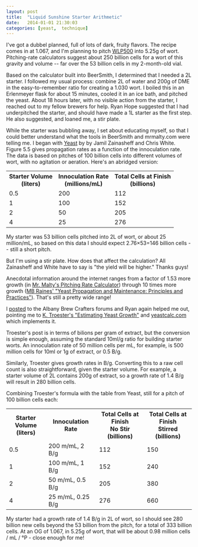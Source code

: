 ```yaml
---
layout: post
title:  "Liquid Sunshine Starter Arithmetic"
date:   2014-01-01 21:30:03
categories: [yeast,  technique]
---
```


I've got a dubbel planned, full of lots of dark, fruity flavors.
The recipe comes in at 1.067, and I'm planning to pitch [WLP500](http://www.whitelabs.com/yeast/wlp500-trappist-ale-yeast-0) into 5.25g of wort.
Pitching-rate calculators suggest about 250 billion cells for a wort of this gravity and volume -- far over the 53 billion cells in my 2-month-old vial.

Based on the calculator built into BeerSmith, I determined that I needed a 2L starter.
I followed my usual process: combine 2L of water and 200g of DME in the easy-to-remember ratio for creating a 1.030 wort.
I boiled this in an Erlenmeyer flask for about 15 minutes, cooled it in an ice bath, and pitched the yeast.
About 18 hours later, with no visible action from the starter, I reached out to my fellow brewers for help.
Ryan Hope suggested that I had underpitched the starter, and should have made a 1L starter as the first step.
He also suggested, and loaned me, a stir plate.

While the starter was bubbling away, I set about educating myself, so that I could better understand what the tools in BeerSmith and mrmalty.com were telling me.
I began with [Yeast](http://www.amazon.com/Yeast-Practical-Fermentation-Brewing-Elements/dp/0937381969) by by Jamil Zainasheff and Chris White.
Figure 5.5 gives propagation rates as a function of the innoculation rate.
The data is based on pitches of 100 billion cells into different volumes of wort, with no agitation or aeration.
Here's an abridged version:

<table>
 <tr><th>Starter Volume<br/>(liters)</th><th>Innoculation Rate<br/>(millions/mL)</th><th>Total Cells at Finish<br/>(billions)</th></tr>
 <tr><td>0.5</td><td>200</td><td>112</td></tr>
 <tr><td>1</td><td>100</td><td>152</td></tr>
 <tr><td>2</td><td>50</td><td>205</td></tr>
 <tr><td>4</td><td>25</td><td>276</td></tr>
</table>

My starter was 53 billion cells pitched into 2L of wort, or about 25 million/mL, so based on this data I should expect 2.76&times;53=146 billion cells -- still a short pitch.

But I'm using a stir plate.
How does that affect the calculation?
All Zainasheff and White have to say is "the yield will be higher."
Thanks guys!

Anecdotal information around the internet ranges from a factor of 1.53 more growth (in [Mr. Malty's Pitching Rate Calculator](http://www.mrmalty.com/calc/calc.html)) through 10 times more growth ([MB Raines' "Yeast Propagation and Maintenance: Principles and Practices"](http://www.maltosefalcons.com/tech/yeast-propagation-and-maintenance-principles-and-practices)).
That's still a pretty wide range!

I [posted](http://www.albanybrewcrafters.com/forum/index.php?topic=843.0) to the Albany Brew Crafters forums and Ryan again helped me out, pointing me to [K. Troester's "Estimating Yeast Growth"](http://braukaiser.com/blog/blog/2012/11/03/estimating-yeast-growth/) and [yeastcalc.com](http://yeastcalc.com) which implements it.

Troester's post is in terms of bilions per gram of extract, but the conversion is simple enough, assuming the standard 10ml/g ratio for building starter worts.
An innoculation rate of 50 million cells per mL, for example, is 500 million cells for 10ml or 1g of extract, or 0.5 B/g.

Similarly, Troester gives growth rates in B/g.
Converting this to a raw cell count is also straightforward, given the starter volume.
For example, a starter volume of 2L contains 200g of extract, so a growth rate of 1.4 B/g will result in 280 billion cells.

Combining Troester's formula with the table from Yeast, still for a pitch of 100 billion cells each:

<table>
 <tr>
   <th>Starter Volume<br/>(liters)</th>
   <th>Innoculation Rate</th>
   <th>Total Cells at Finish<br/>No Stir<br/>(billions)</th>
   <th>Total Cells at Finish<br/>Stirred<br/>(billions)</th>
 </tr>
 <tr><td>0.5</td><td>200 m/mL, 2 B/g</td><td>112</td><td>150</td></tr>
 <tr><td>1</td><td>100 m/mL, 1 B/g</td><td>152</td><td>240</td></tr>
 <tr><td>2</td><td>50 m/mL, 0.5 B/g</td><td>205</td><td>380</td></tr>
 <tr><td>4</td><td>25 m/mL, 0.25 B/g</td><td>276</td><td>660</td></tr>
</table>

My starter had a growth rate of 1.4 B/g in 2L of wort, so I should see 280 billion new cells beyond the 53 billion from the pitch, for a total of 333 billion cells.
At an OG of 1.067, in 5.25g of wort, that will be about 0.98 million cells / mL / &deg;P - close enough for me!
